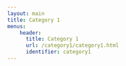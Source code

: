 ```yaml
---
layout: main
title: Category 1
menus:
    header:
      title: Category 1
      url: /category1/category1.html
      identifier: category1
---      
```

